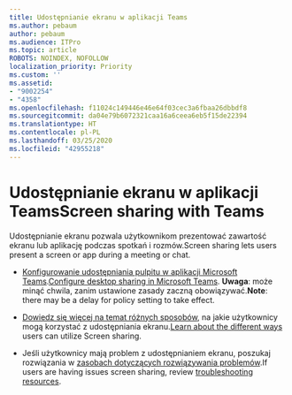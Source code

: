 ```yaml
---
title: Udostępnianie ekranu w aplikacji Teams
ms.author: pebaum
author: pebaum
ms.audience: ITPro
ms.topic: article
ROBOTS: NOINDEX, NOFOLLOW
localization_priority: Priority
ms.custom: ''
ms.assetid:
- "9002254"
- "4358"
ms.openlocfilehash: f11024c149446e46e64f03cec3a6fbaa26dbbdf8
ms.sourcegitcommit: da04e79b6072321caa16a6ceea6eb5f15de22394
ms.translationtype: HT
ms.contentlocale: pl-PL
ms.lasthandoff: 03/25/2020
ms.locfileid: "42955218"
---
```

# <a name="screen-sharing-with-teams"></a><span data-ttu-id="5b6f4-102">Udostępnianie ekranu w aplikacji Teams</span><span class="sxs-lookup"><span data-stu-id="5b6f4-102">Screen sharing with Teams</span></span>

<span data-ttu-id="5b6f4-103">Udostępnianie ekranu pozwala użytkownikom prezentować zawartość ekranu lub aplikację podczas spotkań i rozmów.</span><span class="sxs-lookup"><span data-stu-id="5b6f4-103">Screen sharing lets users present a screen or app during a meeting or chat.</span></span>

- <span data-ttu-id="5b6f4-104">[Konfigurowanie udostępniania pulpitu w aplikacji Microsoft Teams](https://docs.microsoft.com/microsoftteams/configure-desktop-sharing).</span><span class="sxs-lookup"><span data-stu-id="5b6f4-104">[Configure desktop sharing in Microsoft Teams](https://docs.microsoft.com/microsoftteams/configure-desktop-sharing).</span></span> <span data-ttu-id="5b6f4-105">**Uwaga**: może minąć chwila, zanim ustawione zasady zaczną obowiązywać.</span><span class="sxs-lookup"><span data-stu-id="5b6f4-105">**Note**: there may be a delay for policy setting to take effect.</span></span> 

- <span data-ttu-id="5b6f4-106">[Dowiedz się więcej na temat różnych sposobów,](https://docs.microsoft.com/microsoftteams/meeting-policies-in-teams#meeting-policy-settings---content-sharing) na jakie użytkownicy mogą korzystać z udostępniania ekranu.</span><span class="sxs-lookup"><span data-stu-id="5b6f4-106">[Learn about the different ways](https://docs.microsoft.com/microsoftteams/meeting-policies-in-teams#meeting-policy-settings---content-sharing) users can utilize Screen sharing.</span></span> 

- <span data-ttu-id="5b6f4-107">Jeśli użytkownicy mają problem z udostępnianiem ekranu, poszukaj rozwiązania w [zasobach dotyczących rozwiązywania problemów](https://docs.microsoft.com/microsoftteams/connectivity-issues).</span><span class="sxs-lookup"><span data-stu-id="5b6f4-107">If users are having issues screen sharing, review [troubleshooting resources](https://docs.microsoft.com/microsoftteams/connectivity-issues).</span></span> 
